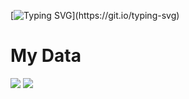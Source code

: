 
[![Typing SVG](https://readme-typing-svg.demolab.com?font=Alkatra&weight=500&size=45&duration=3500&pause=3&color=b7eb34&center=false&vCenter=false&multiline=true&repeat=true&width=1000&height=100&lines=Explore+my+Github+collection!)](https://git.io/typing-svg)

# My Data
<a href="https://violet-grouse-4b9.notion.site/9b401481e67349fbb58833373c97672b?pvs=4" target="_blank"><img src="https://img.shields.io/badge/notion-000000?style=plastic&logo=notion&logoColor=FFFFFF"/></a>
<a href="https://github.com/ChickenEgg09" target="_blank"><img src="https://img.shields.io/badge/github-181717?style=plastic&logo=Github&logoColor=FFFFFF"/></a>
<br>
